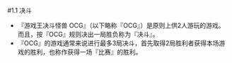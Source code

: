 #1.1        决斗
* 『游戏王决斗怪兽 OCG』（以下略称『OCG』）是原则上供2人游玩的游戏。而且，按『OCG』规则决出一局胜负称为『决斗』。
* 『OCG』的游戏通常来说进行最多3局决斗，首先取得2局胜利者获得本场游戏的胜利，也称作获得一场『比赛』的胜利。
